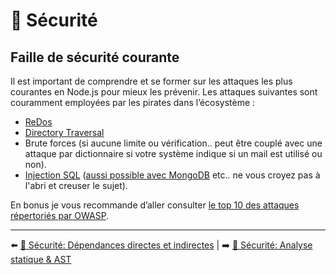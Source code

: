 # 🔐 Sécurité

## Faille de sécurité courante

Il est important de comprendre et se former sur les attaques les plus courantes en Node.js pour mieux les prévenir. Les attaques suivantes sont couramment employées par les pirates dans l’écosystème :

- [ReDos](https://medium.com/@liran.tal/node-js-pitfalls-how-a-regex-can-bring-your-system-down-cbf1dc6c4e02)
- [Directory Traversal](https://snyk.io/vuln/SNYK-JAVA-IOUNDERTOW-32074)
- Brute forces (si aucune limite ou vérification.. peut être couplé avec une attaque par dictionnaire si votre système indique si un mail est utilisé ou non).
- [Injection SQL](https://snyk.io/learn/sql-injection/) ([aussi possible avec MongoDB](https://blog.sqreen.com/mongodb-will-not-prevent-nosql-injections-in-your-node-js-app/) etc.. ne vous croyez pas à l'abri et creuser le sujet).

En bonus je vous recommande d’aller consulter [le top 10 des attaques répertoriés par OWASP](https://owasp.org/www-project-top-ten/).

---

⬅️ [🔐 Sécurité: Dépendances directes et indirectes](./4-dependances-directes-indirectes.md) |
➡️ [🔐 Sécurité: Analyse statique & AST](./6-analyse-statique-ast.md)
